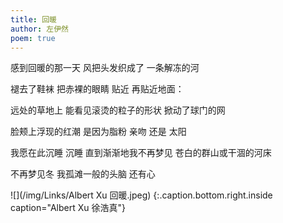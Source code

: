 ```yaml
---
title: 回暖
author: 左伊然
poem: true
---
```


感到回暖的那一天
风把头发织成了
一条解冻的河

褪去了鞋袜
把赤裸的眼睛 贴近
再贴近地面：

远处的草地上
能看见滚烫的粒子的形状
掀动了球门的网

脸颊上浮现的红潮
是因为脂粉 亲吻 还是
太阳

我愿在此沉睡 沉睡
直到渐渐地我不再梦见
苍白的群山或干涸的河床

不再梦见冬
我孤滩一般的头脑
还有心

![](/img/Links/Albert Xu 回暖.jpeg)
{:.caption.bottom.right.inside caption="Albert Xu 徐浩真"}
